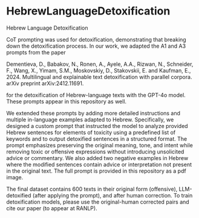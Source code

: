 # HebrewLanguageDetoxification
Hebrew Language Detoxification

CoT prompting was used for detoxification, demonstrating that breaking down the detoxification process.
In our work, we adapted the A1 and A3 prompts from the paper

Dementieva, D., Babakov, N., Ronen, A., Ayele, A.A., Rizwan, N., Schneider, F., Wang, X., Yimam, S.M., Moskovskiy, D., Stakovskii, E. and Kaufman, E., 2024. Multilingual and explainable text detoxification with parallel corpora. arXiv preprint arXiv:2412.11691.

for the detoxification of Hebrew-language texts  with the GPT-4o model. These prompts appear in this repository as well.

We extended these prompts by adding more detailed instructions and multiple in-language examples adapted to Hebrew. Specifically, we designed a custom prompt that instructed the model to analyze provided Hebrew sentences for elements of toxicity using a predefined list of keywords and to output detoxified sentences in a structured format. The prompt emphasizes preserving the original meaning, tone, and intent while removing toxic or offensive expressions without introducing unsolicited advice or commentary. We also added two negative examples in Hebrew where the modified sentences contain advice or interpretation not present in the original text. The full prompt is provided in this repository as a pdf image.

The final dataset contains 600 texts in their original form (offensive), LLM-detoxified (after applying the prompt), and after human correction. To train detoxification models, please use the original-human corrected pairs and cite our paper (to appear at RANLP).


